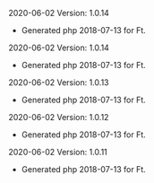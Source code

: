 2020-06-02 Version: 1.0.14
- Generated php 2018-07-13 for Ft.

2020-06-02 Version: 1.0.14
- Generated php 2018-07-13 for Ft.

2020-06-02 Version: 1.0.13
- Generated php 2018-07-13 for Ft.

2020-06-02 Version: 1.0.12
- Generated php 2018-07-13 for Ft.

2020-06-02 Version: 1.0.11
- Generated php 2018-07-13 for Ft.

